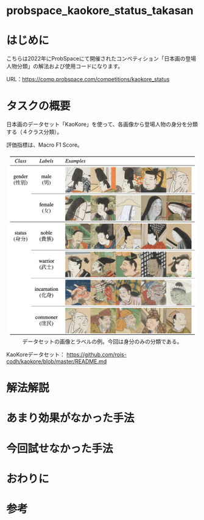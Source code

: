 # probspace_kaokore_status_takasan
# はじめに
こちらは2022年にProbSpaceにて開催されたコンペティション「日本画の登場人物分類」の解法および使用コードになります。

URL：https://comp.probspace.com/competitions/kaokore_status

# タスクの概要
日本画のデータセット「KaoKore」を使って、各画像から登場人物の身分を分類する（４クラス分類）。

評価指標は、Macro F1 Score。

<p align="center">
  <img src="images/label_example.png" width='700'>

  <br>
  データセットの画像とラベルの例。今回は身分のみの分類である。
</p>

KaoKoreデータセット：
https://github.com/rois-codh/kaokore/blob/master/README.md

# 解法解説

# あまり効果がなかった手法

# 今回試せなかった手法

# おわりに

# 参考
